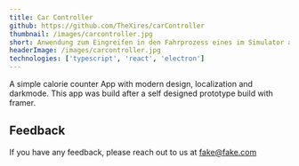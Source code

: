 ```yaml
---
title: Car Controller
github: https://github.com/TheXires/carController
thumbnail: /images/carcontroller.jpg
short: Anwendung zum Eingreifen in den Fahrprozess eines im Simulator autonomen fahrenden Autos im Rahmen einer Projektarbeit.
headerImage: /images/carcontroller.jpg
technologies: ['typescript', 'react', 'electron']
---
```


A simple calorie counter App with modern design, localization and darkmode. This app was build
after a self designed prototype build with framer.

## Feedback

If you have any feedback, please reach out to us at fake@fake.com
